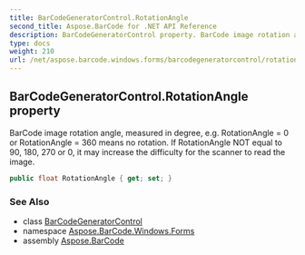 ```yaml
---
title: BarCodeGeneratorControl.RotationAngle
second_title: Aspose.BarCode for .NET API Reference
description: BarCodeGeneratorControl property. BarCode image rotation angle measured in degree e.g. RotationAngle  0 or RotationAngle  360 means no rotation. If RotationAngle NOT equal to 90 180 270 or 0 it may increase the difficulty for the scanner to read the image
type: docs
weight: 210
url: /net/aspose.barcode.windows.forms/barcodegeneratorcontrol/rotationangle/
---
```

## BarCodeGeneratorControl.RotationAngle property

BarCode image rotation angle, measured in degree, e.g. RotationAngle = 0 or RotationAngle = 360 means no rotation. If RotationAngle NOT equal to 90, 180, 270 or 0, it may increase the difficulty for the scanner to read the image.

```csharp
public float RotationAngle { get; set; }
```

### See Also

* class [BarCodeGeneratorControl](../)
* namespace [Aspose.BarCode.Windows.Forms](../../../aspose.barcode.windows.forms/)
* assembly [Aspose.BarCode](../../../)


